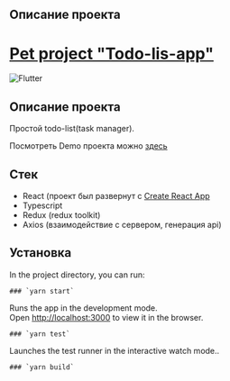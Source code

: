 ## **Описание проекта**
# [Pet project "Todo-lis-app"](https://github.com/justMikhail/todo-list-app)

![Flutter](https://img.shields.io/badge/status-release-<COLOR>)

## **Описание проекта**
Простой todo-list(task manager).

Посмотреть Demo проекта можно [здесь](https://todo-list-app-gamma.vercel.app/)

## **Стек**
+ React (проект был развернут с [Create React App](https://github.com/facebook/create-react-app)
+ Typescript
+ Redux (redux toolkit)
+ Axios (взаимодействие с сервером, генерация api)

## **Установка**

In the project directory, you can run:
```
### `yarn start`
```

Runs the app in the development mode.\
Open [http://localhost:3000](http://localhost:3000) to view it in the browser.

```
### `yarn test`
```

Launches the test runner in the interactive watch mode.\.

```
### `yarn build`
```

